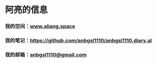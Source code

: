 # 阿亮的信息
### 我的空间：www.aliang.space
### 我的笔记：https://github.com/anbgsl1110/anbgsl1110.diary.al
### 我的邮箱：anbgsl1110@gmail.com
